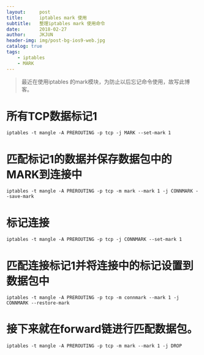 ```yaml
---
layout:     post
title:      iptables mark 使用
subtitle:   整理iptables mark 使用命令
date:       2018-02-27
author:     JKJUN
header-img: img/post-bg-ios9-web.jpg
catalog: true
tags:
    - iptables
    - MARK
---
```


>最近在使用iptables 的mark模块，为防止以后忘记命令使用，故写此博客。

# 所有TCP数据标记1
	iptables -t mangle -A PREROUTING -p tcp -j MARK --set-mark 1
	
# 匹配标记1的数据并保存数据包中的MARK到连接中
	iptables -t mangle -A PREROUTING -p tcp -m mark --mark 1 -j CONNMARK --save-mark
	
# 标记连接
	iptables -t mangle -A PREROUTING -p tcp -j CONNMARK --set-mark 1
	
# 匹配连接标记1并将连接中的标记设置到数据包中
	iptables -t mangle -A PREROUTING -p tcp -m connmark --mark 1 -j CONNMARK --restore-mark
	
# 接下来就在forward链进行匹配数据包。
	iptables -t mangle -A PREROUTING -p tcp -m mark --mark 1 -j DROP